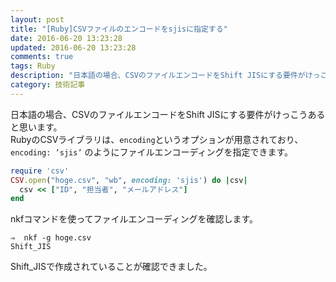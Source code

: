 ```yaml
---
layout: post
title: "[Ruby]CSVファイルのエンコードをsjisに指定する"
date: 2016-06-20 13:23:28
updated: 2016-06-20 13:23:28
comments: true
tags: Ruby
description: "日本語の場合、CSVのファイルエンコードをShift JISにする要件がけっこうあると思います。RubyのCSVライブラリは、encodingというオプションが用意されており、encoding: ’sjis' のようにファイルエンコーディングを指定できます。"
category: 技術記事
---
```


日本語の場合、CSVのファイルエンコードをShift JISにする要件がけっこうあると思います。  
RubyのCSVライブラリは、`encoding`というオプションが用意されており、`encoding: ’sjis’` のようにファイルエンコーディングを指定できます。


```ruby
require 'csv'
CSV.open("hoge.csv", "wb", encoding: 'sjis') do |csv|
  csv << ["ID", "担当者", "メールアドレス"]
end

```

nkfコマンドを使ってファイルエンコーディングを確認します。


```
⇒  nkf -g hoge.csv
Shift_JIS

```

Shift_JISで作成されていることが確認できました。
